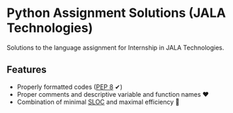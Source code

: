 # Python Assignment Solutions (JALA Technologies)

Solutions to the language assignment for Internship in JALA Technologies.

## Features

- Properly formatted codes ([PEP 8](https://www.python.org/dev/peps/pep-0008/) ✔)
- Proper comments and descriptive variable and function names ❤
- Combination of minimal [SLOC](https://en.wikipedia.org/wiki/Source_lines_of_code) and maximal efficiency 🙌
